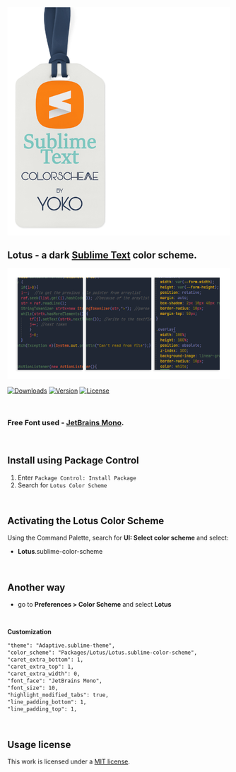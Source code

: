 
<img src="docs/brand-new.png" >

## Lotus - a dark [Sublime Text](https://www.sublimetext.com) color scheme.

<img src="docs/view-new.png" >

[![Downloads](https://img.shields.io/packagecontrol/dt/Lotus%20Color%20Scheme?style=social)](https://packagecontrol.io/packages/Lotus%20Color%20Scheme)
[![Version](https://img.shields.io/github/v/release/luxelego/lotus_color_scheme?style=social)](hhttps://packagecontrol.io/packages/Lotus%20Color%20Scheme)
[![License](https://img.shields.io/github/license/luxelego/lotus_color_scheme?style=social)](https://github.com/luxelego/lotus_color_scheme/blob/main/LICENSE)

<img src="docs/spacer.png" width="1" height="1">

### Free Font used - [JetBrains Mono](https://www.jetbrains.com/lp/mono/).

<img src="docs/spacer.png" width="1" height="1">

## Install using Package Control

1. Enter `Package Control: Install Package`
2. Search for `Lotus Color Scheme`

<img src="docs/spacer.png" width="1" height="1">

## Activating the Lotus Color Scheme

Using the Command Palette, search for **UI: Select color scheme** and select:

- **Lotus**.sublime-color-scheme

<img src="docs/spacer.png" width="1" height="1">

## Another way

- go to **Preferences > Color Scheme** and select **Lotus**

<img src="docs/spacer.png" width="1" height="1">

**Customization**

	"theme": "Adaptive.sublime-theme",
	"color_scheme": "Packages/Lotus/Lotus.sublime-color-scheme",	
	"caret_extra_bottom": 1,
	"caret_extra_top": 1,
	"caret_extra_width": 0,	
	"font_face": "JetBrains Mono",
	"font_size": 10,	
	"highlight_modified_tabs": true,
	"line_padding_bottom": 1,
	"line_padding_top": 1,

<img src="docs/spacer.png" width="1" height="1">

## Usage license

This work is licensed under a [MIT license](https://github.com/luxelego/lotus_color_scheme/blob/main/LICENSE).

